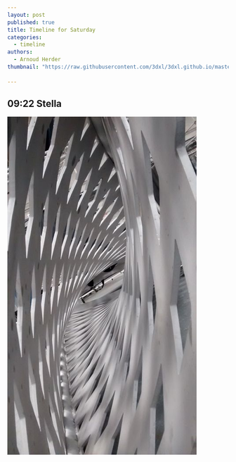 ```yaml
---
layout: post
published: true
title: Timeline for Saturday
categories:
  - timeline
authors:
  - Arnoud Herder
thumbnail: "https://raw.githubusercontent.com/3dxl/3dxl.github.io/master/photos/2014-05-24/00_img_20140520_161154429.mini.jpg"

---
```


## 09:22 Stella
![](https://raw.githubusercontent.com/3dxl/3dxl.github.io/master/photos/2014-05-24/00_img_20140520_161154429.midi.jpg)
